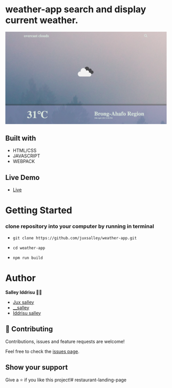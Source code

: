 # weather-app search and display current weather. 

![](./ss.png)

## Built with


- HTML/CSS
- JAVASCRIPT
- WEBPACK

## Live Demo

- [Live](https://juxsalley.github.io/weather-app/)

# Getting Started

### clone repository into your computer by running in terminal

- ``git clone https://github.com/juxsalley/weather-app.git``

- ``cd weather-app``

- `` npm run build ``


# Author 
**Salley Iddrisu 👨‍💻**
- [Jux salley](https://github.com/juxsalley)
- [__salley](https://twitter.com/__salley)
- [Iddrisu salley](https://www.linkedin.com/in/dev-salley/)

## 🤝 Contributing

Contributions, issues and feature requests are welcome!

Feel free to check the [issues page](https://github.com/juxsalley/weather-app/issues).

## Show your support
Give a ⭐️ if you like this project!# restaurant-landing-page